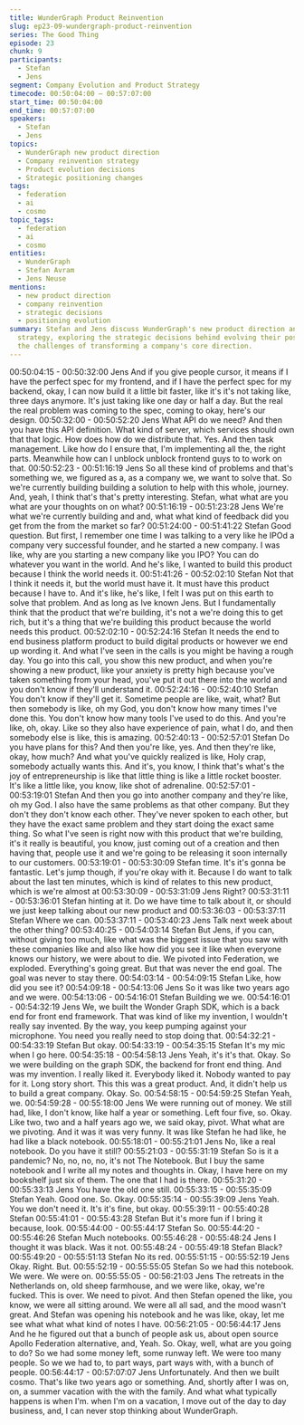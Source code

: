 ```yaml
---
title: WunderGraph Product Reinvention
slug: ep23-09-wundergraph-product-reinvention
series: The Good Thing
episode: 23
chunk: 9
participants:
  - Stefan
  - Jens
segment: Company Evolution and Product Strategy
timecode: 00:50:04:00 – 00:57:07:00
start_time: 00:50:04:00
end_time: 00:57:07:00
speakers:
  - Stefan
  - Jens
topics:
  - WunderGraph new product direction
  - Company reinvention strategy
  - Product evolution decisions
  - Strategic positioning changes
tags:
  - federation
  - ai
  - cosmo
topic_tags:
  - federation
  - ai
  - cosmo
entities:
  - WunderGraph
  - Stefan Avram
  - Jens Neuse
mentions:
  - new product direction
  - company reinvention
  - strategic decisions
  - positioning evolution
summary: Stefan and Jens discuss WunderGraph's new product direction and company reinvention
  strategy, exploring the strategic decisions behind evolving their positioning and
  the challenges of transforming a company's core direction.
---
```

00:50:04:15 - 00:50:32:00
Jens
And if you give people cursor, it means if I have the perfect spec for my frontend, and if I have
the perfect spec for my backend, okay, I can now build it a little bit faster, like it's it's not taking
like, three days anymore. It's just taking like one day or half a day. But the real the real problem
was coming to the spec, coming to okay, here's our design.
00:50:32:00 - 00:50:52:20
Jens
What API do we need? And then you have this API definition. What kind of server, which
services should own that that logic. How does how do we distribute that. Yes. And then task
management. Like how do I ensure that, I'm implementing all the, the right parts. Meanwhile
how can I unblock unblock frontend guys to to work on that.
00:50:52:23 - 00:51:16:19
Jens
So all these kind of problems and that's something we, we figured as a, as a company we, we
want to solve that. So we're currently building building a solution to help with this whole, journey.
And, yeah, I think that's that's pretty interesting. Stefan, what what are you what are your
thoughts on on what?
00:51:16:19 - 00:51:23:28
Jens
We're what we're currently building and and, what what kind of feedback did you get from the
from the market so far?
00:51:24:00 - 00:51:41:22
Stefan
Good question. But first, I remember one time I was talking to a very like he IPOd a company
very successful founder, and he started a new company. I was like, why are you starting a new
company like you IPO? You can do whatever you want in the world. And he's like, I wanted to
build this product because I think the world needs it.
00:51:41:26 - 00:52:02:10
Stefan
Not that I think it needs it, but the world must have it. It must have this product because I have
to. And it's like, he's like, I felt I was put on this earth to solve that problem. And as long as Ive
known Jens. But I fundamentally think that the product that we're building, it's not a we're doing
this to get rich, but it's a thing that we're building this product because the world needs this
product.
00:52:02:10 - 00:52:24:16
Stefan
It needs the end to end business platform product to build digital products or however we end
up wording it. And what I've seen in the calls is you might be having a rough day. You go into
this call, you show this new product, and when you're showing a new product, like your anxiety
is pretty high because you've taken something from your head, you've put it out there into the
world and you don't know if they'll understand it.
00:52:24:16 - 00:52:40:10
Stefan
You don't know if they'll get it. Sometime people are like, wait, what? But then somebody is like,
oh my God, you don't know how many times I've done this. You don't know how many tools I've
used to do this. And you're like, oh, okay. Like so they also have experience of pain, what I do,
and then somebody else is like, this is amazing.
00:52:40:13 - 00:52:57:01
Stefan
Do you have plans for this? And then you're like, yes. And then they're like, okay, how much?
And what you've quickly realized is like, Holy crap, somebody actually wants this. And it's, you
know, I think that's what's the joy of entrepreneurship is like that little thing is like a little rocket
booster. It's like a little like, you know, like shot of adrenaline.
00:52:57:01 - 00:53:19:01
Stefan
And then you go into another company and they're like, oh my God. I also have the same
problems as that other company. But they don't they don't know each other. They've never
spoken to each other, but they have the exact same problem and they start doing the exact
same thing. So what I've seen is right now with this product that we're building, it's it really is
beautiful, you know, just coming out of a creation and then having that, people use it and we're
going to be releasing it soon internally to our customers.
00:53:19:01 - 00:53:30:09
Stefan
time.
It's it's gonna be fantastic. Let's jump though, if you're okay with it. Because I do want to talk
about the last ten minutes, which is kind of relates to this new product, which is we're almost at
00:53:30:09 - 00:53:31:09
Jens
Right?
00:53:31:11 - 00:53:36:01
Stefan
hinting at it.
Do we have time to talk about it, or should we just keep talking about our new product and
00:53:36:03 - 00:53:37:11
Stefan
Where we can.
00:53:37:11 - 00:53:40:23
Jens
Talk next week about the other thing?
00:53:40:25 - 00:54:03:14
Stefan
But Jens, if you can, without giving too much, like what was the biggest issue that you saw with
these companies like and also like how did you see it like when everyone knows our history, we
were about to die. We pivoted into Federation, we exploded. Everything's going great. But that
was never the end goal. The goal was never to stay there.
00:54:03:14 - 00:54:09:15
Stefan
Like, how did you see it?
00:54:09:18 - 00:54:13:06
Jens
So it was like two years ago and we were.
00:54:13:06 - 00:54:16:01
Stefan
Building we we.
00:54:16:01 - 00:54:32:19
Jens
We, we built the Wonder Graph SDK, which is a back end for front end framework. That was
kind of like my invention, I wouldn't really say invented. By the way, you keep pumping against
your microphone. You need you really need to stop doing that.
00:54:32:21 - 00:54:33:19
Stefan
But okay.
00:54:33:19 - 00:54:35:15
Stefan
It's my mic when I go here.
00:54:35:18 - 00:54:58:13
Jens
Yeah, it's it's that. Okay. So we were building on the graph SDK, the backend for front end thing.
And was my invention. I really liked it. Everybody liked it. Nobody wanted to pay for it. Long
story short. This this was a great product. And, it didn't help us to build a great company. Okay.
So.
00:54:58:15 - 00:54:59:25
Stefan
Yeah, we.
00:54:59:28 - 00:55:18:00
Jens
We were running out of money. We still had, like, I don't know, like half a year or something. Left
four five, so. Okay. Like two, two and a half years ago we, we said okay, pivot. What what are
we pivoting. And it was it was very funny. It was like Stefan he had like, he had like a black
notebook.
00:55:18:01 - 00:55:21:01
Jens
No, like a real notebook. Do you have it still?
00:55:21:03 - 00:55:31:19
Stefan
So is it a pandemic? No, no, no, no, it's not The Notebook. But I buy the same notebook and I
write all my notes and thoughts in. Okay, I have here on my bookshelf just six of them. The one
that I had is there.
00:55:31:20 - 00:55:33:13
Jens
You have the old one still.
00:55:33:15 - 00:55:35:09
Stefan
Yeah. Good one. So. Okay.
00:55:35:14 - 00:55:39:09
Jens
Yeah. You we don't need it. It's it's fine, but okay.
00:55:39:11 - 00:55:40:28
Stefan
00:55:41:01 - 00:55:43:28
Stefan
But it's more fun if I bring it because, look.
00:55:44:00 - 00:55:44:17
Stefan
So.
00:55:44:20 - 00:55:46:26
Stefan
Much notebooks.
00:55:46:28 - 00:55:48:24
Jens
I thought it was black. Was it not.
00:55:48:24 - 00:55:49:18
Stefan
Black?
00:55:49:20 - 00:55:51:13
Stefan
No its red.
00:55:51:15 - 00:55:52:19
Jens
Okay. Right. But.
00:55:52:19 - 00:55:55:05
Stefan
So we had this notebook. We were. We were on.
00:55:55:05 - 00:56:21:03
Jens
The retreats in the Netherlands on, old sheep farmhouse, and we were like, okay, we're fucked.
This is over. We need to pivot. And then Stefan opened the like, you know, we were all sitting
around. We were all all sad, and the mood wasn't great. And Stefan was opening his notebook
and he was like, okay, let me see what what what kind of notes I have.
00:56:21:05 - 00:56:44:17
Jens
And he he figured out that a bunch of people ask us, about open source Apollo Federation
alternative, and, Yeah. So. Okay, well, what are you going to do? So we had some money left,
some runway left. We were too many people. So we we had to, to part ways, part ways with,
with a bunch of people.
00:56:44:17 - 00:57:07:07
Jens
Unfortunately. And then we built cosmo. That's like two years ago or something. And, shortly
after I was on, on, a summer vacation with the with the family. And what what typically happens
is when I'm. when I'm on a vacation, I move out of the day to day business, and, I can never
stop thinking about WunderGraph.